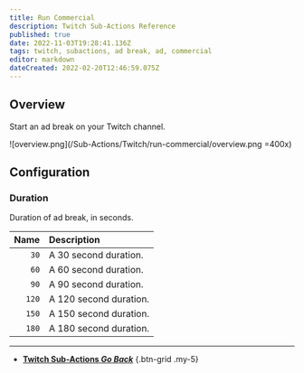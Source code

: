 ```yaml
---
title: Run Commercial
description: Twitch Sub-Actions Reference
published: true
date: 2022-11-03T19:28:41.136Z
tags: twitch, subactions, ad break, ad, commercial
editor: markdown
dateCreated: 2022-02-20T12:46:59.075Z
---
```


## Overview
Start an ad break on your Twitch channel.

![overview.png](/Sub-Actions/Twitch/run-commercial/overview.png =400x)

## Configuration
### Duration
Duration of ad break, in seconds.

Name | Description
----:|:------------
`30` | A 30 second duration.
`60` | A 60 second duration.
`90` | A 90 second duration.
`120` | A 120 second duration.
`150` | A 150 second duration.
`180` | A 180 second duration.

---

- [<i class="mdi mdi-chevron-left"></i>**Twitch Sub-Actions *Go Back***](/Sub-Actions/Twitch)
{.btn-grid .my-5}